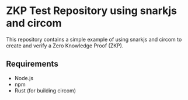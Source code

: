 # ZKP Test Repository using snarkjs and circom

This repository contains a simple example of using snarkjs and circom to create and verify a Zero Knowledge Proof (ZKP).

## Requirements

- Node.js
- npm
- Rust (for building circom)
